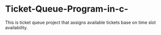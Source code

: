 # Ticket-Queue-Program-in-c-
This is ticket queue project that assigns available tickets base on time slot availability.
